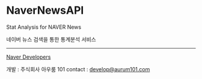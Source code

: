 # NaverNewsAPI
Stat Analysis for NAVER News

네이버 뉴스 검색을 통한 통계분석 서비스

***

<!--
<a href = "https://developers.naver.com/main/"><img src = "./1. NAVER OpenAPI_c.png" style="float:right; width:700px; height:60px;" alt = "NAVER"></a>
-->

<a href = "https://developers.naver.com/main/"> Naver Developers</a>


개발 : 주식회사 아우룸 101
contact : develop@aurum101.com
